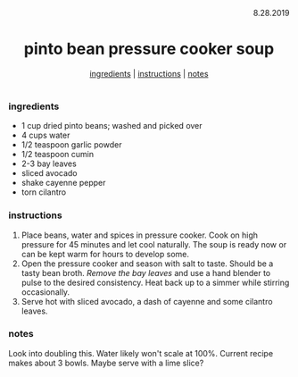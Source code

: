 
<p align="right">8.28.2019</p>

<h1 align="center">pinto bean pressure cooker soup</h1>
<div align="center">
  <a href="#ingredients">ingredients</a> | 
  <a href="#instructions">instructions</a> | 
  <a href="#notes">notes</a>
</div>
<br>

### ingredients
- 1 cup dried pinto beans; washed and picked over
- 4 cups water
- 1/2 teaspoon garlic powder
- 1/2 teaspoon cumin
- 2-3 bay leaves
- sliced avocado 
- shake cayenne pepper
- torn cilantro

### instructions
1. Place beans, water and spices in pressure cooker.  Cook on high 
pressure for 45 minutes and let cool naturally.  The soup is ready now 
or can be kept warm for hours to develop some.
2. Open the pressure cooker and season with salt to taste.  Should be a tasty bean 
broth. *Remove the bay leaves* and use a hand blender to pulse to the desired 
consistency. Heat back up to a simmer while stirring occasionally.
3. Serve hot with sliced avocado, a dash of cayenne and some cilantro leaves.

### notes
Look into doubling this.  Water likely won't scale at 100%.  Current recipe makes about 3 bowls.  Maybe serve with a lime slice?
